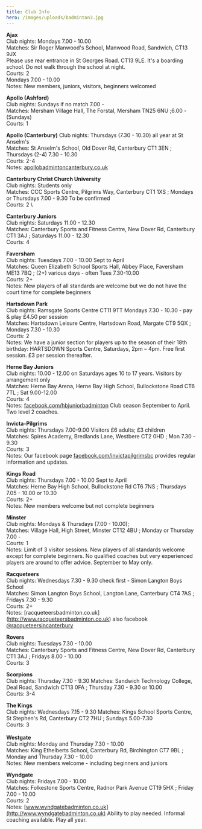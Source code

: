 ```yaml
---
title: Club Info
hero: /images/uploads/badminton3.jpg
---
```

**Ajax**\
Club nights: Mondays 7.00 - 10.00\
Matches: Sir Roger Manwood's School, Manwood Road, Sandwich, CT13 9JX\
Please use rear entrance in St Georges Road. CT13 9LE. It's a boarding school. Do not walk through the school at night.\
Courts: 2\
Mondays 7.00 - 10.00\
Notes: New members, juniors, visitors, beginners welcomed

**Apollo (Ashford)**\
Club nights: Sundays if no match 7.00 -\
Matches: Mersham Village Hall, The Forstal, Mersham TN25 6NU ;6.00 - (Sundays)\
Courts: 1

**Apollo (Canterbury)**
Club nights: Thursdays (7.30 - 10.30) all year at St Anselm's\
Matches: St Anselm's School, Old Dover Rd, Canterbury CT1 3EN ; Thursdays (2-4) 7.30 - 10.30\
Courts: 2-4\
Notes: [apollobadmintoncanterbury.co.uk](http://www.apollobadmintoncanterbury.co.uk)

**Canterbury Christ Church University**\
Club nights: Students only\
Matches: CCC Sports Centre, Pilgrims Way, Canterbury CT1 1XS ; Mondays or Thursdays 7.00 - 9.30 To be confirmed\
Courts: 2	\
	
**Canterbury Juniors**\
Club nights: Saturdays 11.00 - 12.30\
Matches: Canterbury Sports and Fitness Centre, New Dover Rd, Canterbury CT1 3AJ ; Saturdays 11.00 - 12.30\
Courts: 4

**Faversham**\
Club nights: Tuesdays 7.00 - 10.00 Sept to April\
Matches: Queen Elizabeth School Sports Hall, Abbey Place, Faversham ME13 7BQ ;  (2+) various days - often Tues 7.30-10.00\
Courts: 2+\
Notes: New players of all standards are welcome but we do not have the court time for complete beginners

**Hartsdown Park**\
Club nights: Ramsgate Sports Centre CT11 9TT Mondays 7.30 - 10.30 - pay & play £4.50 per session\
Matches: Hartsdown Leisure Centre, Hartsdown Road, Margate  CT9 5QX ; Mondays 7.30 - 10.30\
Courts: 2\
Notes: We have a junior section for players up to the season of their 18th birthday: HARTSDOWN Sports Centre, Saturdays, 2pm – 4pm.  Free first session. £3 per session thereafter.

**Herne Bay Juniors**\
Club nights: 10.00 - 12.00 on Saturdays ages 10 to 17 years. Visitors by arrangement only\
Matches: Herne Bay Arena, Herne Bay High School, Bullockstone Road CT6 7TL ; Sat 9.00-12.00\
Courts: 4\
Notes: [facebook.com/hbjuniorbadminton](http://www.facebook.com/hbjuniorbadminton) Club season September to April. Two level 2 coaches.

**Invicta-Pilgrims**\
Club nights: Thursdays 7.00-9.00 Visitors £6 adults; £3 children\
Matches: Spires Academy, Bredlands Lane, Westbere CT2 0HD ; Mon 7.30 - 9.30\
Courts: 3\
Notes: Our facebook page [facebook.com/invictapilgrimsbc](http://www.facebook.com/invictapilgrimsbc) provides regular information and updates.

**Kings Road**\
Club nights: Thursdays 7.00 - 10.00 Sept to April\
Matches: Herne Bay High School, Bullockstone Rd CT6 7NS ; Thursdays 7.05 - 10.00 or 10.30\
Courts: 2+\
Notes: New members welcome but not complete beginners

**Minster**\
Club nights: Mondays & Thursdays (7.00 - 10.00);\
Matches: Village Hall, High Street, Minster CT12 4BU ; Monday or Thursday 7.00 -\
Courts: 1\
Notes: Limit of 3 visitor sessions. New players of all standards welcome except for complete beginners. No qualified coaches but very experienced players are around to offer advice. September to May only.

**Racqueteers**\
Club nights: Wednesdays 7.30 - 9.30 check first - Simon Langton Boys School\
Matches: Simon Langton Boys School, Langton Lane, Canterbury CT4 7AS ; Fridays 7.30 - 9.30\
Courts: 2+\
Notes: [racqueteersbadminton.co.uk] (http://www.racqueteersbadminton.co.uk) also facebook [@racqueteersincanterbury](https://www.facebook.com/racqueteersincanterbury/)

**Rovers**\
Club nights: Tuesdays 7.30 - 10.00\
Matches: Canterbury Sports and Fitness Centre, New Dover Rd, Canterbury CT1 3AJ ; Fridays 8.00 - 10.00\
Courts: 3

**Scorpions**\
Club nights: Thursday 7.30 - 9.30
Matches: Sandwich Technology College, Deal Road, Sandwich CT13 0FA ; Thursday 7.30 - 9.30 or 10.00\
Courts: 3-4

**The Kings**\
Club nights: Wednesdays 7.15 - 9.30
Matches: Kings School Sports Centre, St Stephen's Rd, Canterbury CT2 7HU ; Sundays 5.00-7.30\
Courts: 3\
\
**Westgate**\
Club nights: Monday and Thursday 7.30 - 10.00\
Matches:	King Ethelberts School, Canterbury Rd, Birchington CT7 9BL ; Monday and Thursday 7.30 - 10.00\
Notes: New members welcome - including beginners and juniors

**Wyndgate**\
Club nights: Fridays 7.00 - 10.00\
Matches: Folkestone Sports Centre, Radnor Park Avenue CT19 5HX ; Friday 7.00 - 10.00\
Courts: 2\
Notes: [www.wyndgatebadminton.co.uk](http://www.wyndgatebadminton.co.uk) Ability to play needed. Informal coaching available. Play all year.
